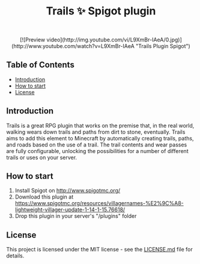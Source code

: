 <h1 align="center"> Trails ✨ Spigot plugin </h1> <br>

<p align="center">
   [![Preview video](http://img.youtube.com/vi/L9XmBr-IAeA/0.jpg)](http://www.youtube.com/watch?v=L9XmBr-IAeA "Trails Plugin Spigot")
</p>

## Table of Contents

- [Introduction](#introduction)
- [How to start](#how-to-start)
- [License](#license)

## Introduction

Trails is a great RPG plugin that works on the premise that, in the real world, walking wears down trails and paths from dirt to stone, eventually. Trails aims to add this element to Minecraft by automatically creating trails, paths, and roads based on the use of a trail. The trail contents and wear passes are fully configurable, unlocking the possibilities for a number of different trails or uses on your server.

## How to start
1. Install Spigot on http://www.spigotmc.org/
2. Download this plugin at https://www.spigotmc.org/resources/villagernames-%E2%9C%A8-lightweight-villager-update-1-14-1-15.76618/
3. Drop this plugin in your server's "/plugins" folder

## License
This project is licensed under the MIT license - see the [LICENSE.md](LICENSE.md) file for details.

